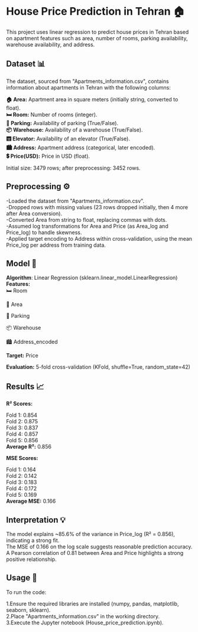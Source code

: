 # House Price Prediction in Tehran 🏠
This project uses linear regression to predict house prices in Tehran based on apartment features such as area, number of rooms, parking availability, warehouse availability, and address.
## Dataset 📊
The dataset, sourced from "Apartments_information.csv", contains information about apartments in Tehran with the following columns:  

**🏠 Area:** Apartment area in square meters (initially string, converted to float).  
**🛏️ Room:** Number of rooms (integer).  
**🚗 Parking:** Availability of parking (True/False).  
**📦 Warehouse:** Availability of a warehouse (True/False).  
**🛗 Elevator:** Availability of an elevator (True/False).  
**🏙️ Address:** Apartment address (categorical, later encoded).  
**💲 Price(USD):** Price in USD (float).

Initial size: 3479 rows; after preprocessing: 3452 rows.
## Preprocessing ⚙️

-Loaded the dataset from "Apartments_information.csv".  
-Dropped rows with missing values (23 rows dropped initially, then 4 more after Area conversion).  
-Converted Area from string to float, replacing commas with dots.  
-Assumed log transformations for Area and Price (as Area_log and Price_log) to handle skewness.  
-Applied target encoding to Address within cross-validation, using the mean Price_log per address from training data.

## Model 🧠

**Algorithm**: Linear Regression (sklearn.linear_model.LinearRegression)  
**Features:**  
 🛏️ Room
 
 📏 Area
 
 🚗 Parking
 
 📦 Warehouse
 
 🏙️ Address_encoded

**Target:** Price 

**Evaluation:** 5-fold cross-validation (KFold, shuffle=True, random_state=42)

## Results 📈

**R² Scores:**  

Fold 1: 0.854  
Fold 2: 0.875  
Fold 3: 0.837  
Fold 4: 0.857  
Fold 5: 0.856  
**Average R²:** 0.856


**MSE Scores:**  

Fold 1: 0.164  
Fold 2: 0.142  
Fold 3: 0.183  
Fold 4: 0.172  
Fold 5: 0.169  
**Average MSE:** 0.166



## Interpretation 💡

The model explains ~85.6% of the variance in Price_log (R² = 0.856), indicating a strong fit.  
The MSE of 0.166 on the log scale suggests reasonable prediction accuracy.  
A Pearson correlation of 0.81 between Area and Price highlights a strong positive relationship.

## Usage 🚀
To run the code:  

1.Ensure the required libraries are installed (numpy, pandas, matplotlib, seaborn, sklearn).  
2.Place "Apartments_information.csv" in the working directory.  
3.Execute the Jupyter notebook (House_price_prediction.ipynb).
